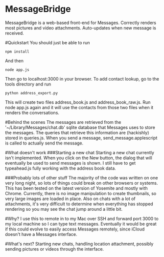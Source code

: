 MessageBridge
=============

MessageBridge is a web-based front-end for Messages. Correctly renders most pictures and video attachments. Auto-updates when new message is received. 

#Quickstart
You should just be able to run 
```
npm install
```
And then
```
node app.js
```
Then go to localhost:3000 in your browser. To add contact lookup, go to the tools directory and run
```
python address_export.py
```
This will create two files address_book.js and address_book_raw.js. Run node app.js again and it will use the contacts from those two files when it renders the conversations.

#Behind the scenes
The messages are retrieved from the '~/Library/Messages/chat.db' sqlite database that Messages uses to store the messages. The queries that retrieve this information are (hackishly) stored in queries.js. When you send a message, send_message.applescript is called to actually send the message.

#What doesn't work
###Starting a new chat
Starting a new chat currently isn't implemented. When you click on the New button, the dialog that will eventually be used to send messages is shown. I still have to get typeahead.js fully working with the address book data.

###Probably lots of other stuff
The majority of the code was written on one very long night, so lots of things could break on other browsers or systems. This has been tested on the latest version of Yosemite and mostly with Chrome. Currently, there is no image manipulation to create thumbnails, so very large images are loaded in place. Also on chats with a lot of attachments, it's very difficult to determine when everything has stopped rendering so you may see the chat jump around a little bit.

#Why?
I use this to remote in to my Mac over SSH and forward port 3000 to my local machine so I can type text messages. Eventually it would be great if this could evolve to easily access Messages remotely, since iCloud doesn't have a Messages interface.

#What's next?
Starting new chats, handling location attachment, possibly sending pictures or videos through the interface.
